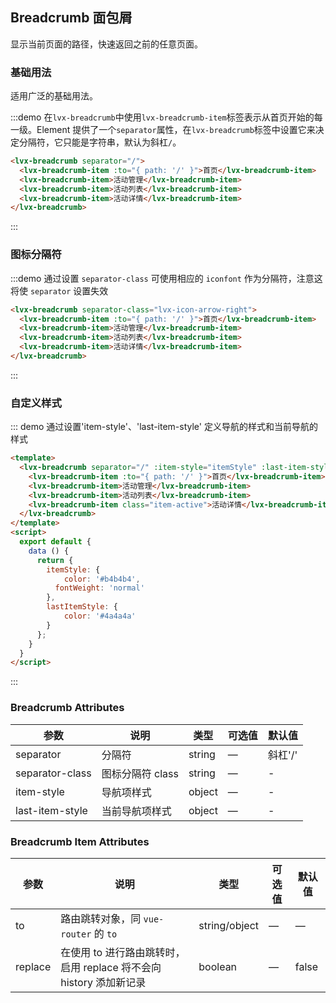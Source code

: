 <script>
  module.exports = {
    data() {
      return {
       	itemStyle: {
       		color: '#b4b4b4',
          fontWeight: 'normal'
        },
        lastItemStyle: {
        	color: '#4a4a4a'
        }
      };
    }
  };
</script>
## Breadcrumb 面包屑
显示当前页面的路径，快速返回之前的任意页面。

### 基础用法

适用广泛的基础用法。

:::demo 在`lvx-breadcrumb`中使用`lvx-breadcrumb-item`标签表示从首页开始的每一级。Element 提供了一个`separator`属性，在`lvx-breadcrumb`标签中设置它来决定分隔符，它只能是字符串，默认为斜杠`/`。

```html
<lvx-breadcrumb separator="/">
  <lvx-breadcrumb-item :to="{ path: '/' }">首页</lvx-breadcrumb-item>
  <lvx-breadcrumb-item>活动管理</lvx-breadcrumb-item>
  <lvx-breadcrumb-item>活动列表</lvx-breadcrumb-item>
  <lvx-breadcrumb-item>活动详情</lvx-breadcrumb-item>
</lvx-breadcrumb>
```
:::

### 图标分隔符

:::demo 通过设置 `separator-class` 可使用相应的 `iconfont` 作为分隔符，注意这将使 `separator` 设置失效

```html
<lvx-breadcrumb separator-class="lvx-icon-arrow-right">
  <lvx-breadcrumb-item :to="{ path: '/' }">首页</lvx-breadcrumb-item>
  <lvx-breadcrumb-item>活动管理</lvx-breadcrumb-item>
  <lvx-breadcrumb-item>活动列表</lvx-breadcrumb-item>
  <lvx-breadcrumb-item>活动详情</lvx-breadcrumb-item>
</lvx-breadcrumb>
```
:::

### 自定义样式

::: demo 通过设置'item-style'、'last-item-style' 定义导航的样式和当前导航的样式

```html
<template>
  <lvx-breadcrumb separator="/" :item-style="itemStyle" :last-item-style="lastItemStyle">
    <lvx-breadcrumb-item :to="{ path: '/' }">首页</lvx-breadcrumb-item>
    <lvx-breadcrumb-item>活动管理</lvx-breadcrumb-item>
    <lvx-breadcrumb-item>活动列表</lvx-breadcrumb-item>
    <lvx-breadcrumb-item class="item-active">活动详情</lvx-breadcrumb-item>
  </lvx-breadcrumb>
</template>
<script>
  export default {
    data () {
      return {
        itemStyle: {
       		color: '#b4b4b4',
          fontWeight: 'normal'
        },
        lastItemStyle: {
        	color: '#4a4a4a'
        }
      };
    }
  }
</script>
```
:::

### Breadcrumb Attributes
| 参数      | 说明          | 类型      | 可选值                           | 默认值  |
|---------- |-------------- |---------- |--------------------------------  |-------- |
| separator | 分隔符 | string | — | 斜杠'/' |
| separator-class | 图标分隔符 class | string | — | - |
| item-style | 导航项样式 | object | — | - |
| last-item-style | 当前导航项样式 | object | — | - |

### Breadcrumb Item Attributes
| 参数      | 说明          | 类型      | 可选值                           | 默认值  |
|---------- |-------------- |---------- |--------------------------------  |-------- |
| to        | 路由跳转对象，同 `vue-router` 的 `to` | string/object | — | — |
| replace   | 在使用 to 进行路由跳转时，启用 replace 将不会向 history 添加新记录 | boolean | — | false |
